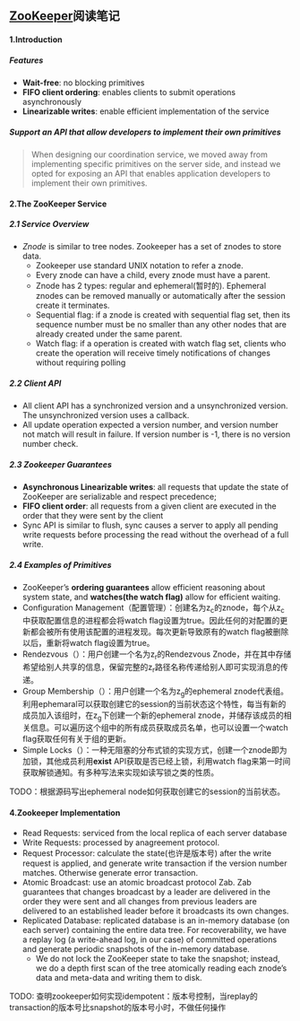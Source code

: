 ## [ZooKeeper](https://pdos.csail.mit.edu/6.824/papers/zookeeper.pdf)阅读笔记
#### 1.Introduction
##### Features
* **Wait-free**: no blocking primitives
* **FIFO client ordering**: enables clients to submit operations asynchronously
* **Linearizable writes**: enable efficient implementation of the service
##### Support an API that allow developers to implement their own primitives
> When designing our coordination service, we moved away from implementing specific primitives on the server side, and instead we opted for exposing an API that enables application developers to implement their own primitives.

#### 2.The ZooKeeper Service
##### 2.1 Service Overview
* *Znode* is similar to tree nodes. Zookeeper has a set of znodes to store data.
  - Zookeeper use standard UNIX notation to refer a znode.
  - Every znode can have a child, every znode must have a parent.
  - Znode has 2 types: regular and ephemeral(暂时的). Ephemeral znodes can be removed manually or automatically after the session create it terminates.
  - Sequential flag: if a znode is created with sequential flag set, then its sequence number must be no smaller than any other nodes that are already created under the same parent.
  - Watch flag: if a operation is created with watch flag set, clients who create the operation will receive timely notifications of changes without requiring polling
##### 2.2 Client API
* All client API has a synchronized version and a unsynchronized version. The unsynchronized version uses a callback.
* All update operation expected a version number, and version number not match will result in failure. If version number is -1, there is no version number check.
##### 2.3 Zookeeper Guarantees
* **Asynchronous Linearizable writes**: all requests that update the state of ZooKeeper are serializable and respect precedence;
* **FIFO client order**: all requests from a given client are executed in the order that they were sent by the client
* Sync API is similar to flush, sync causes a server to apply all pending write requests before processing the read without the overhead of a full write.
##### 2.4 Examples of Primitives
* ZooKeeper’s **ordering guarantees** allow efficient reasoning about system state, and **watches(the watch flag)** allow for efficient waiting.
* Configuration Management（配置管理）：创建名为z<sub>c</sub>的znode，每个从z<sub>c</sub>中获取配置信息的进程都会将watch flag设置为true。因此任何的对配置的更新都会被所有使用该配置的进程发现。每次更新导致原有的watch flag被删除以后，重新将watch flag设置为true。
* Rendezvous（）：用户创建一个名为z<sub>r</sub>的Rendezvous Znode，并在其中存储希望给别人共享的信息，保留完整的z<sub>r</sub>路径名称传递给别人即可实现消息的传递。
* Group Membership（）：用户创建一个名为z<sub>g</sub>的ephemeral znode代表组。利用ephemaral可以获取创建它的session的当前状态这个特性，每当有新的成员加入该组时，在z<sub>g</sub>下创建一个新的ephemeral znode，并储存该成员的相关信息。可以遍历这个组中的所有成员获取成员名单，也可以设置一个watch flag获取任何有关于组的更新。
* Simple Locks（）：一种无阻塞的分布式锁的实现方式，创建一个znode即为加锁，其他成员利用**exist** API获取是否已经上锁，利用watch flag来第一时间获取解锁通知。有多种写法来实现如读写锁之类的性质。

TODO：根据源码写出ephemeral node如何获取创建它的session的当前状态。

#### 4.Zookeeper Implementation
* Read Requests: serviced from the local replica of each server database
* Write Requests: processed by anagreement protocol.
* Request Processor: calculate the state(也许是版本号) after the write request is applied, and generate write transaction if the version number matches. Otherwise generate error transaction.
* Atomic Broadcast: use an atomic broadcast protocol Zab. Zab guarantees that changes broadcast by a leader are delivered in the order they were sent and all changes from previous leaders are delivered to an established leader before it broadcasts its own changes.
* Replicated Database: replicated database is an in-memory database (on each server) containing the entire data tree. For recoverability, we have a replay log (a write-ahead log, in our case) of committed operations and generate periodic snapshots of the in-memory database.
  - We do not lock the ZooKeeper state to take the snapshot; instead, we do a depth first scan of the tree atomically reading each znode’s data and meta-data and writing them to disk.

TODO: 查明zookeeper如何实现idempotent：版本号控制，当replay的transaction的版本号比snapshot的版本号小时，不做任何操作
